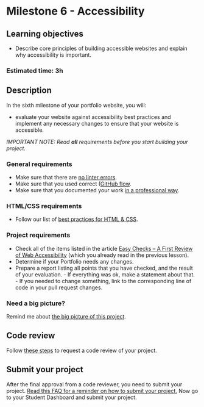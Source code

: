 # Milestone 6 - Accessibility

## Learning objectives
- Describe core principles of building accessible websites and explain why accessibility is important.

### Estimated time: 3h

## Description

In the sixth milestone of your portfolio website, you will:

- evaluate your website against accessibility best practices and implement any necessary changes to ensure that your website is accessible.


*IMPORTANT NOTE: Read **all** requirements before you start building your project.*

### General requirements

- Make sure that there are [no linter errors](https://github.com/microverseinc/linters-config).
- Make sure that you used correct ([GitHub flow](https://github.com/microverseinc/curriculum-transversal-skills/blob/main/git-github/articles/github_flow.md).
- Make sure that you documented your work [in a professional way](https://github.com/microverseinc/curriculum-transversal-skills/blob/main/documentation/articles/professional_repo_rules.md).

### HTML/CSS requirements

- Follow our list of [best practices for HTML & CSS](https://github.com/microverseinc/curriculum-html-css/blob/main/articles/html_css_best_practices.md).

### Project requirements

- Check all of the items listed in the article [Easy Checks – A First Review of Web Accessibility](https://www.w3.org/WAI/test-evaluate/preliminary/) (which you already read in the previous lesson).
- Determine if your Portfolio needs any changes.
- Prepare a report listing all points that you have checked, and the result of your evaluation.
        - If everything was ok, make a statement about that.
        - If you needed to change something, link to the corresponding line of code in your pull request changes.

### Need a big picture?

Remind me about [the big picture of this project](./sneak_peek.md).

## Code review

Follow [these steps](https://github.com/microverseinc/curriculum-transversal-skills/blob/main/code-review/articles/how_to_ask_for_a_code_review.md) to request a code review of your project.

## Submit your project

After the final approval from a code reviewer, you need to submit your project.
[Read this FAQ for a reminder on how to submit your project.](https://microverse.zendesk.com/hc/en-us/articles/360061344234)
Now go to your Student Dashboard and submit your project.

 
